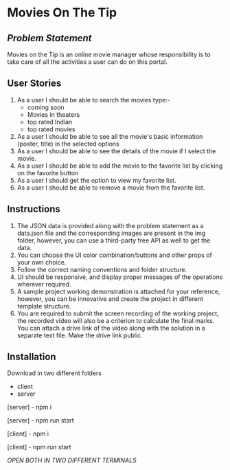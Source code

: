 # Movies On The Tip 
## _Problem Statement_

Movies on the Tip is an online movie manager whose responsibility is to take care of all the activities a user can do on this portal. 

## User Stories
1. As a user I should be able to search the movies type:-
    - coming soon
    - Movies in theaters
    - top rated Indian
    - top rated movies
2. As a user I should be able to see all the movie's basic information (poster, title) in the selected options
3. As a user I should be able to see the details of the movie if I select the movie.
4. As a user I should be able to add the movie to the favorite list by clicking on the favorite button
5. As a user I should get the option to view my favorite list.
6. As a user I should be able to remove a movie from the favorite list.
## Instructions
1. The JSON data is provided along with the problem statement as a data.json file and the corresponding images are present in the img folder, however, you can use a third-party free API as well to get the data.
2. You can choose the UI color combination/buttons and other props of your own choice.
3. Follow the correct naming conventions and folder structure.
4. UI should be responsive, and display proper messages of the operations wherever required.
5. A sample project working demonstration is attached for your reference, however, you can be innovative and create the project in different template structure.
6. You are required to submit the screen recording of the working project, the recorded video will also be a criterion to calculate the final marks. You can attach a drive link of the video along with the solution in a separate text file. Make the drive link public. 


## Installation
Download in two different folders
- client
- server

[server] - npm i

[server] - npm run start

[client] - npm i

[client] - npm run start

 _OPEN BOTH IN TWO DIFFERENT TERMINALS_

